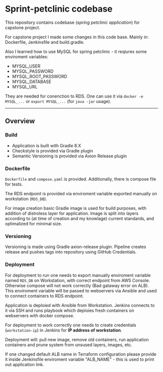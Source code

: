 # Sprint-petclinic codebase

This repository contains codebase (*spring petclinic application*) for capstone project.

For capstone project I made some changes in this code base. Mainly in: Dockerfile, Jenkinsfile and build.gradle.

Also I learned how to use MySQL for spring petclinic - it reqiures some enviroment variables:

* MYSQL_USER
* MYSQL_PASSWORD
* MYSQL_ROOT_PASSWORD
* MYSQL_DATABASE
* MYSQL_URL

They are needed for conenction to RDS. One can use it via `docker -e MYSQL_...` or `export MYSQL_...` (for `java -jar` usage).

<hr>

## Overview

### Build

* Application is built with Gradle 8.X
* Checkstyle is provided via Gradle plugin
* Semantic Versioning is provided via Axion Release plugin

### Dockerfile

`Dockerfile` and `compose.yaml` is provided. Additionally, there is compose file for tests.

The RDS endpoint is provided via enviroment variable exported manually on workstation (`RDS_DB`).

For image creation basic Gradle image is used for build purposes, with addition of distroless layer for application. Image is split into layers according to (at time of creation and my knowlage) current standards, and optimalized for minimal size.

### Versioning

Versioning is made using Gradle axion-release plugin. Pipeline creates release and pushes tags into repository using GitHub Credentials.

### Deployment

For deployment to run one needs to export manually enviroment variable named `RDS_DB` on Workstation, with correct endpoint from AWS Console. Otherwise compose will not work correctly (Bad gataway error on ALB). This enviroment variable will be passed to webservers via Ansible and used to connect containers to RDS endpoint.

Application is deploied with Ansible from Workstation. Jenkins connects to it via SSH and runs playbook which deploies fresh containers on webservers with docker compose.

For deployment to work correctly one needs to create credentials (`workstation-ip`) in Jenkins for **IP address of workstation**.

Deployment will: pull new image, remove old containers, run application containers and prune system from unsused layers, images, etc.

If one changed default ALB name in Terraform configuration please provide it inside Jenkinsfile enviroment variable "ALB_NAME" - this is used to print out application link.
